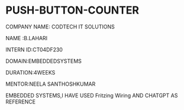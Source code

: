 # PUSH-BUTTON-COUNTER

COMPANY NAME: CODTECH IT SOLUTIONS

NAME :B.LAHARI

INTERN ID:CT04DF230

DOMAIN:EMBEDDEDSYSTEMS

DURATION:4WEEKS

MENTOR:NEELA SANTHOSHKUMAR

EMBEDDED SYSTEMS,I HAVE USED  Fritzing Wiring AND CHATGPT AS REFERENCE
